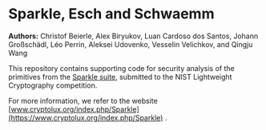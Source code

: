 # Sparkle, Esch and Schwaemm

**Authors:** Christof Beierle, Alex Biryukov, Luan Cardoso dos Santos, Johann Großschädl, Léo Perrin, Aleksei Udovenko, Vesselin Velichkov, and Qingju Wang

This repository contains supporting code for security analysis of the primitives from the [Sparkle suite](https://www.cryptolux.org/index.php/Sparkle), submitted to the NIST Lightweight Cryptography competition.

For more information, we refer to the website [www.cryptolux.org/index.php/Sparkle](https://www.cryptolux.org/index.php/Sparkle) .
